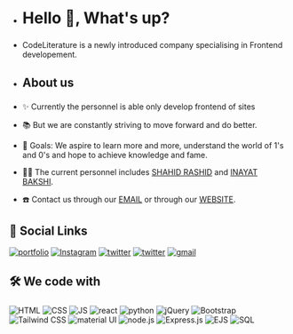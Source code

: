 -  <h1 align="left">Hello 🤗, What's up?</h1>

###
-  <p align="left">CodeLiterature is a newly introduced company specialising in Frontend developement.</p>

###
- <h2 align="left">About us</h2>

###
-  <p align="left">✨ Currently the personnel is able only develop frontend of sites</p>
- <p>📚 But we are constantly striving to move forward and do better.</p>
- <p>🎯 Goals: We aspire to learn more and more, understand the world of 1's and 0's and hope to achieve knowledge and fame.</p>
- <p>👩‍💻 The current personnel includes <a href="https://github.com/shahidrashid1942">SHAHID RASHID</a> and <a href="https://github.com/inayatbakshi46/">INAYAT BAKSHI</a>.</p>
- <p>☎️ Contact us through our <a href="mailto:codeliterature1@gmail.com">EMAIL</a> or through our <a href="https://codeliterature.netlify.app/">WEBSITE</a>.</p>
###

## 🔗 Social Links
[![portfolio](https://img.shields.io/badge/portfolio-000?style=for-the-badge&logo=ko-fi&logoColor=white)](https://codeliterature.netlify.app)
[![Instagram](https://img.shields.io/badge/instagram-d62976?style=for-the-badge&logo=instagram&logoColor=white)](https://instagram.com/codeliterature)
[![twitter](https://img.shields.io/badge/twitter-1DA1F2?style=for-the-badge&logo=twitter&logoColor=white)](https://twitter.com/codeliterature)
[![twitter](https://img.shields.io/badge/fiverr-00b22d?style=for-the-badge&logo=fiverr&logoColor=white)](https://www.fiverr.com/codeliterature)
[![gmail](https://img.shields.io/badge/Gmail-000?style=for-the-badge&logo=Gmail&logoColor=white)](mailto:codeliterature1@gmail.com)


###
<h2 align="left">🛠️ We code with</h2>

###

![HTML](https://img.shields.io/badge/html-E34F26?style=for-the-badge&logo=html5&logoColor=white)
![CSS](https://img.shields.io/badge/css-1572B6?style=for-the-badge&logo=css3&logoColor=white)
![JS](https://img.shields.io/badge/javascript-323330?style=for-the-badge&logo=javascript&logoColor=F7DF1E)
![react](https://img.shields.io/badge/react-222222?style=for-the-badge&logo=react&logoColor=61dbfb)
![python](https://img.shields.io/badge/python-3776AB?style=for-the-badge&logo=python&logoColor=white)
![jQuery](https://img.shields.io/badge/jquery-0769AD?style=for-the-badge&logo=jquery&logoColor=white)
![Bootstrap](https://img.shields.io/badge/bootstrap-563D7C?style=for-the-badge&logo=bootstrap&logoColor=white)
![Tailwind CSS](https://img.shields.io/badge/tailwindcss-38B2AC?style=for-the-badge&logo=tailwindcss&logoColor=white)
![material UI](https://img.shields.io/badge/MaterialUI-000333?style=for-the-badge&logo=mui&logoColor=29B6F6)
![node.js](https://img.shields.io/badge/node.js-43853D?style=for-the-badge&logo=node.js&logoColor=white)
![Express.js](https://img.shields.io/badge/express.js-404D59?style=for-the-badge&logo=express&logoColor=white)
![EJS](https://img.shields.io/badge/ejs-589636?style=for-the-badge&logo=ejs&logoColor=white)
![SQL](https://img.shields.io/badge/mysql-00000F?style=for-the-badge&logo=mysql&logoColor=white)



###

<!---
magitech19/magitech19 is a ✨ special ✨ repository because its `README.md` (this file) appears on your GitHub profile.
You can click the Preview link to take a look at your changes.
--->
